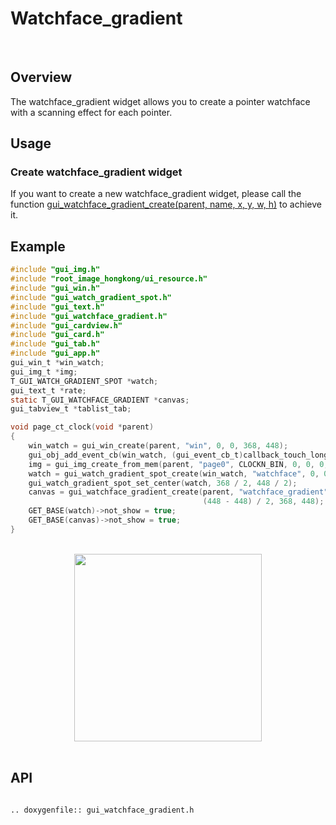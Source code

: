 # Watchface_gradient
<br>

## Overview

The watchface_gradient widget allows you to create a pointer watchface with a scanning effect for each pointer.

## Usage

### Create watchface_gradient widget

If you want to create a new watchface_gradient widget, please call the function [gui_watchface_gradient_create(parent, name, x, y, w, h)](#gui_watchface_gradient_create) to achieve it.

## Example

```c
#include "gui_img.h"
#include "root_image_hongkong/ui_resource.h"
#include "gui_win.h"
#include "gui_watch_gradient_spot.h"
#include "gui_text.h"
#include "gui_watchface_gradient.h"
#include "gui_cardview.h"
#include "gui_card.h"
#include "gui_tab.h"
#include "gui_app.h"
gui_win_t *win_watch;
gui_img_t *img;
T_GUI_WATCH_GRADIENT_SPOT *watch;
gui_text_t *rate;
static T_GUI_WATCHFACE_GRADIENT *canvas;
gui_tabview_t *tablist_tab;

void page_ct_clock(void *parent)
{
    win_watch = gui_win_create(parent, "win", 0, 0, 368, 448);
    gui_obj_add_event_cb(win_watch, (gui_event_cb_t)callback_touch_long, GUI_EVENT_TOUCH_LONG, NULL);
    img = gui_img_create_from_mem(parent, "page0", CLOCKN_BIN, 0, 0, 0, 0);
    watch = gui_watch_gradient_spot_create(win_watch, "watchface", 0, 0, 0, 0);
    gui_watch_gradient_spot_set_center(watch, 368 / 2, 448 / 2);
    canvas = gui_watchface_gradient_create(parent, "watchface_gradient", (368 - 368) / 2,
                                           (448 - 448) / 2, 368, 448);
    GET_BASE(watch)->not_show = true;
    GET_BASE(canvas)->not_show = true;
}
```

<br>
<div style="text-align: center"><img src="https://foruda.gitee.com/images/1699931787525761928/f8a2202f_10641540.png" width = "300" /></div>
<br>

<span id = "gui_watchface_gradient_create">

## API

</span>

```eval_rst

.. doxygenfile:: gui_watchface_gradient.h

```

